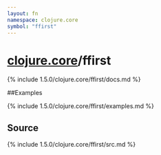 ```yaml
---
layout: fn
namespace: clojure.core
symbol: "ffirst"
---
```


# [clojure.core](../)/ffirst

{% include 1.5.0/clojure.core/ffirst/docs.md %}

##Examples

{% include 1.5.0/clojure.core/ffirst/examples.md %}
## Source
{% include 1.5.0/clojure.core/ffirst/src.md %}

